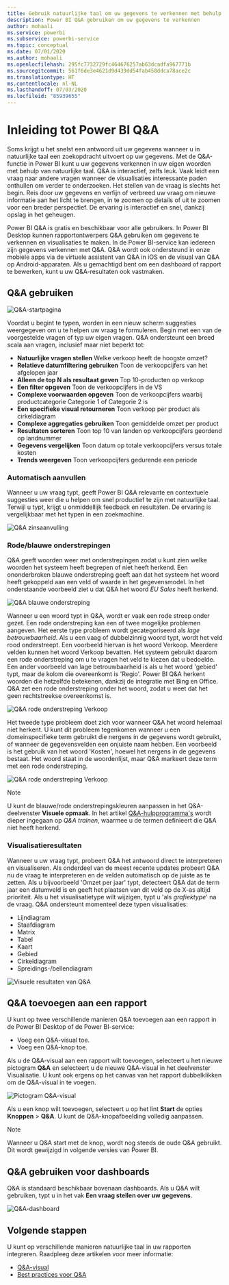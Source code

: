```yaml
---
title: Gebruik natuurlijke taal om uw gegevens te verkennen met behulp van Power BI Q&A
description: Power BI Q&A gebruiken om uw gegevens te verkennen
author: mohaali
ms.service: powerbi
ms.subservice: powerbi-service
ms.topic: conceptual
ms.date: 07/01/2020
ms.author: mohaali
ms.openlocfilehash: 295fc7732729fc464676257ab63dcadfa967771b
ms.sourcegitcommit: 561f6de3e4621d9d439dd54fab458ddca78ace2c
ms.translationtype: HT
ms.contentlocale: nl-NL
ms.lasthandoff: 07/03/2020
ms.locfileid: "85939655"
---
```

# <a name="intro-to-power-bi-qa"></a>Inleiding tot Power BI Q&A

Soms krijgt u het snelst een antwoord uit uw gegevens wanneer u in natuurlijke taal een zoekopdracht uitvoert op uw gegevens. Met de Q&A-functie in Power BI kunt u uw gegevens verkennen in uw eigen woorden met behulp van natuurlijke taal. Q&A is interactief, zelfs leuk. Vaak leidt een vraag naar andere vragen wanneer de visualisaties interessante paden onthullen om verder te onderzoeken. Het stellen van de vraag is slechts het begin. Reis door uw gegevens en verfijn of verbreed uw vraag om nieuwe informatie aan het licht te brengen, in te zoomen op details of uit te zoomen voor een breder perspectief. De ervaring is interactief en snel, dankzij opslag in het geheugen. 

Power BI Q&A is gratis en beschikbaar voor alle gebruikers. In Power BI Desktop kunnen rapportontwerpers Q&A gebruiken om gegevens te verkennen en visualisaties te maken. In de Power BI-service kan iedereen zijn gegevens verkennen met Q&A. Q&A wordt ook ondersteund in onze mobiele apps via de virtuele assistent van Q&A in iOS en de visual van Q&A op Android-apparaten. Als u gemachtigd bent om een dashboard of rapport te bewerken, kunt u uw Q&A-resultaten ook vastmaken.

## <a name="how-to-use-qa"></a>Q&A gebruiken

![Q&A-startpagina](media/qna-visual.png)

Voordat u begint te typen, worden in een nieuw scherm suggesties weergegeven om u te helpen uw vraag te formuleren. Begin met een van de voorgestelde vragen of typ uw eigen vragen. Q&A ondersteunt een breed scala aan vragen, inclusief maar niet beperkt tot:

- **Natuurlijke vragen stellen** Welke verkoop heeft de hoogste omzet?
- **Relatieve datumfiltering gebruiken** Toon de verkoopcijfers van het afgelopen jaar
- **Alleen de top N als resultaat geven** Top 10-producten op verkoop
- **Een filter opgeven** Toon de verkoopcijfers in de VS
- **Complexe voorwaarden opgeven** Toon de verkoopcijfers waarbij productcategorie Categorie 1 of Categorie 2 is
- **Een specifieke visual retourneren** Toon verkoop per product als cirkeldiagram
- **Complexe aggregaties gebruiken** Toon gemiddelde omzet per product
- **Resultaten sorteren** Toon top 10 van landen op verkoopcijfers geordend op landnummer
- **Gegevens vergelijken** Toon datum op totale verkoopcijfers versus totale kosten
- **Trends weergeven** Toon verkoopcijfers gedurende een periode

### <a name="autocomplete"></a>Automatisch aanvullen

Wanneer u uw vraag typt, geeft Power BI Q&A relevante en contextuele suggesties weer die u helpen om snel productief te zijn met natuurlijke taal. Terwijl u typt, krijgt u onmiddellijk feedback en resultaten. De ervaring is vergelijkbaar met het typen in een zoekmachine.

![Q&A zinsaanvulling](media/qna-suggestion-phrase-completion.png)

### <a name="redblue-underlines"></a>Rode/blauwe onderstrepingen

Q&A geeft woorden weer met onderstrepingen zodat u kunt zien welke woorden het systeem heeft begrepen of niet heeft herkend. Een ononderbroken blauwe onderstreping geeft aan dat het systeem het woord heeft gekoppeld aan een veld of waarde in het gegevensmodel. In het onderstaande voorbeeld ziet u dat Q&A het woord *EU Sales* heeft herkend.

![Q&A blauwe onderstreping](media/qna-blue-underline.png)

Wanneer u een woord typt in Q&A, wordt er vaak een rode streep onder gezet. Een rode onderstreping kan een of twee mogelijke problemen aangeven. Het eerste type probleem wordt gecategoriseerd als *lage betrouwbaarheid*. Als u een vaag of dubbelzinnig woord typt, wordt het veld rood onderstreept. Een voorbeeld hiervan is het woord Verkoop. Meerdere velden kunnen het woord Verkoop bevatten. Het systeem gebruikt daarom een rode onderstreping om u te vragen het veld te kiezen dat u bedoelde. Een ander voorbeeld van lage betrouwbaarheid is als u het woord 'gebied' typt, maar de kolom die overeenkomt is 'Regio'. Power BI Q&A herkent woorden die hetzelfde betekenen, dankzij de integratie met Bing en Office. Q&A zet een rode onderstreping onder het woord, zodat u weet dat het geen rechtstreekse overeenkomst is.

![Q&A rode onderstreping Verkoop](media/qna-red-underline-sales.png)

Het tweede type probleem doet zich voor wanneer Q&A het woord helemaal niet herkent. U kunt dit probleem tegenkomen wanneer u een domeinspecifieke term gebruikt die nergens in de gegevens wordt gebruikt, of wanneer de gegevensvelden een onjuiste naam hebben. Een voorbeeld is het gebruik van het woord 'Kosten', hoewel het nergens in de gegevens bestaat. Het woord staat in de woordenlijst, maar Q&A markeert deze term met een rode onderstreping.

![Q&A rode onderstreping Verkoop](media/qna-red-underline-costs.png)

> [!NOTE]
> U kunt de blauwe/rode onderstrepingskleuren aanpassen in het Q&A-deelvenster **Visuele opmaak**. In het artikel [Q&A-hulpprogramma's](q-and-a-tooling-teach-q-and-a.md) wordt dieper ingegaan op *Q&A trainen*, waarmee u de termen definieert die Q&A niet heeft herkend.

### <a name="visualization-results"></a>Visualisatieresultaten

Wanneer u uw vraag typt, probeert Q&A het antwoord direct te interpreteren en visualiseren. Als onderdeel van de meest recente updates probeert Q&A nu de vraag te interpreteren en de velden automatisch op de juiste as te zetten. Als u bijvoorbeeld 'Omzet per jaar' typt, detecteert Q&A dat de term jaar een datumveld is en geeft het plaatsen van dit veld op de X-as altijd prioriteit. Als u het visualisatietype wilt wijzigen, typt u 'als *grafiektype*' na de vraag. Q&A ondersteunt momenteel deze typen visualisaties:

- Lijndiagram
- Staafdiagram
- Matrix
- Tabel
- Kaart
- Gebied
- Cirkeldiagram
- Spreidings-/bellendiagram
 
![Visuele resultaten van Q&A](media/qna-visual-results-date.png)

## <a name="add-qa-to-a-report"></a>Q&A toevoegen aan een rapport

U kunt op twee verschillende manieren Q&A toevoegen aan een rapport in de Power BI Desktop of de Power BI-service:

- Voeg een Q&A-visual toe.
- Voeg een Q&A-knop toe.

Als u de Q&A-visual aan een rapport wilt toevoegen, selecteert u het nieuwe pictogram **Q&A** en selecteert u de nieuwe Q&A-visual in het deelvenster Visualisatie. U kunt ook ergens op het canvas van het rapport dubbelklikken om de Q&A-visual in te voegen.

![Pictogram Q&A-visual](media/qna-visual-icon.png)

Als u een knop wilt toevoegen, selecteert u op het lint **Start** de opties **Knoppen** > **Q&A**. U kunt de Q&A-knopafbeelding volledig aanpassen.

> [!NOTE]
> Wanneer u Q&A start met de knop, wordt nog steeds de oude Q&A gebruikt. Dit wordt gewijzigd in volgende versies van Power BI.

## <a name="use-qa-for-dashboards"></a>Q&A gebruiken voor dashboards

Q&A is standaard beschikbaar bovenaan dashboards. Als u Q&A wilt gebruiken, typt u in het vak **Een vraag stellen over uw gegevens**.

![Q&A-dashboard](media/qna-dashboard.png)

## <a name="next-steps"></a>Volgende stappen

U kunt op verschillende manieren natuurlijke taal in uw rapporten integreren. Raadpleeg deze artikelen voor meer informatie:

* [Q&A-visual](../visuals/power-bi-visualization-q-and-a.md)
* [Best practices voor Q&A](q-and-a-best-practices.md)
